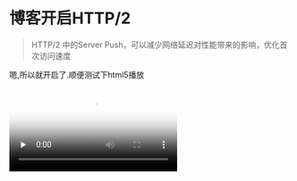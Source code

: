 # 博客开启HTTP/2

> HTTP/2 中的Server Push，可以减少网络延迟对性能带来的影响，优化首次访问速度

嗯,所以就开启了.顺便测试下html5播放

<video id="video" controls="" preload="none" poster="https://i.niupic.com/images/2016/08/28/E4JeaO.png">
      <source id="mp4" src="https://m.leob.in/test.mp4" type="video/mp4">
      <p>Your user agent does not support the HTML5 Video element.</p>
</video>
